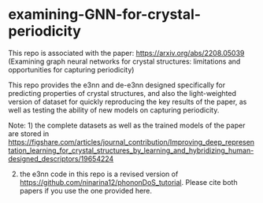 # examining-GNN-for-crystal-periodicity

This repo is associated with the paper: https://arxiv.org/abs/2208.05039 (Examining graph neural networks for crystal structures: limitations and opportunities for capturing periodicity)

This repo provides the e3nn and de-e3nn designed specifically for predicting properties of crystal structures, and also the light-weighted version of dataset for quickly reproducing the key results of the paper, as well as testing the ability of new models on capturing periodicity.

Note: 1) the complete datasets as well as the trained models of the paper are stored in https://figshare.com/articles/journal_contribution/Improving_deep_representation_learning_for_crystal_structures_by_learning_and_hybridizing_human-designed_descriptors/19654224

2) the e3nn code in this repo is a revised version of https://github.com/ninarina12/phononDoS_tutorial. Please cite both papers if you use the one provided here.

